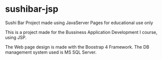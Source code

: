 # sushibar-jsp
Sushi Bar Project made using JavaServer Pages for educational use only

This is a project made for the Bussiness Application Development I course, using JSP.

The Web page design is made with the Boostrap 4 Framework.
The DB management system used is MS SQL Server.

